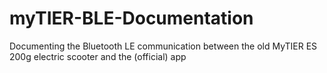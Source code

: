 # myTIER-BLE-Documentation
Documenting the Bluetooth LE communication between the old MyTIER ES 200g electric scooter and the (official) app
